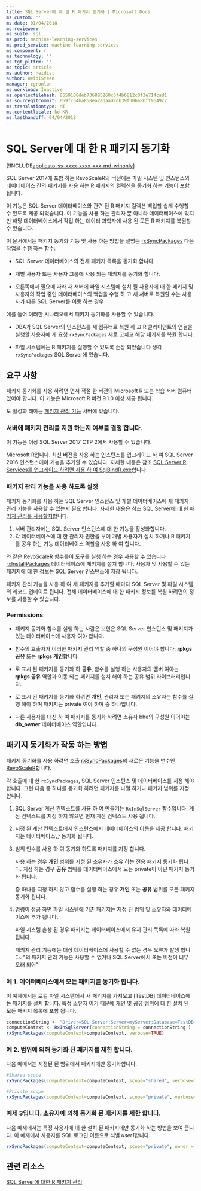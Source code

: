 ```yaml
---
title: SQL Server에 대 한 R 패키지 동기화 | Microsoft Docs
ms.custom: ''
ms.date: 01/04/2018
ms.reviewer: ''
ms.suite: sql
ms.prod: machine-learning-services
ms.prod_service: machine-learning-services
ms.component: r
ms.technology: ''
ms.tgt_pltfrm: ''
ms.topic: article
ms.author: heidist
author: HeidiSteen
manager: cgronlun
ms.workload: Inactive
ms.openlocfilehash: 8559100deb736885260c6f4b6812c8f3e714cad1
ms.sourcegitcommit: 059fc64ba858ea2adaad2db39f306a8bff9649c2
ms.translationtype: MT
ms.contentlocale: ko-KR
ms.lasthandoff: 04/04/2018
---
```

# <a name="r-package-synchronization-for-sql-server"></a>SQL Server에 대 한 R 패키지 동기화
[!INCLUDE[appliesto-ss-xxxx-xxxx-xxx-md-winonly](../../includes/appliesto-ss-xxxx-xxxx-xxx-md-winonly.md)]

SQL Server 2017에 포함 하는 RevoScaleR의 버전에는 파일 시스템 및 인스턴스와 데이터베이스 간의 패키지를 사용 하는 R 패키지의 컬렉션을 동기화 하는 기능이 포함 됩니다.

이 기능은 SQL Server 데이터베이스와 관련 된 R 패키지 컬렉션 백업할 쉽게 수행할 수 있도록 제공 되었습니다. 이 기능을 사용 하는 관리자 뿐 아니라 데이터베이스에 있지만 해당 데이터베이스에서 작업 하는 데이터 과학자에 사용 된 모든 R 패키지를 복원할 수 있습니다.

이 문서에서는 패키지 동기화 기능 및 사용 하는 방법을 설명는 [rxSyncPackages](https://docs.microsoft.com/machine-learning-server/r-reference/revoscaler/rxsyncpackages) 다음 작업을 수행 하는 함수:

+ SQL Server 데이터베이스의 전체 패키지 목록을 동기화 합니다.

+ 개별 사용자 또는 사용자 그룹에 사용 되는 패키지를 동기화 합니다.

+ 오른쪽에서 필요에 따라 새 서버에 파일 시스템에 설치 될 사용자에 대 한 패키지 및 사용자의 작업 중인 데이터베이스의 백업을 수행 하 고 새 서버로 복원할 수는 사용자가 다른 SQL Server를 이동 하는 경우

예를 들어 이러한 시나리오에서 패키지 동기화를 사용할 수 있습니다.

+ DBA가 SQL Server의 인스턴스를 새 컴퓨터로 복원 하 고 R 클라이언트의 연결을 실행할 사용자에 게 요청 `rxSyncPackages` 새로 고치고 해당 패키지를 복원 합니다.

+ 파일 시스템에는 R 패키지를 실행할 수 있도록 손상 되었습니다 생각 `rxSyncPackages` SQL Server에 있습니다.

## <a name="requirements"></a>요구 사항

패키지 동기화를 사용 하려면 먼저 적절 한 버전의 Microsoft R 또는 학습 서버 컴퓨터 있어야 합니다. 이 기능은 Microsoft R 버전 9.1.0 이상 제공 됩니다. 

도 활성화 해야는 [패키지 관리 기능](r-package-how-to-enable-or-disable.md) 서버에 있습니다.

### <a name="determine-whether-your-server-supports-package-management"></a>서버에 패키지 관리를 지원 하는지 여부를 결정 합니다.

이 기능은 이상 SQL Server 2017 CTP 2에서 사용할 수 있습니다.

Microsoft R입니다. 최신 버전을 사용 하는 인스턴스를 업그레이드 하 여 SQL Server 2016 인스턴스에이 기능을 추가할 수 있습니다. 자세한 내용은 참조 [SQL Server R Services를 업그레이드 하려면 사용 하 여 SqlBindR.exe](use-sqlbindr-exe-to-upgrade-an-instance-of-sql-server.md)합니다.

### <a name="enable-the-package-management-feature"></a>패키지 관리 기능을 사용 하도록 설정

패키지 동기화를 사용 하는 SQL Server 인스턴스 및 개별 데이터베이스에 새 패키지 관리 기능을 사용할 수 있는지 필요 합니다. 자세한 내용은 참조 [SQL Server에 대 한 패키지 관리를 사용할지](r-package-how-to-enable-or-disable.md)합니다.

1. 서버 관리자에는 SQL Server 인스턴스에 대 한 기능을 활성화합니다.
2. 각 데이터베이스에 대 한 관리자 권한을 부여 개별 사용자가 설치 하거나 R 패키지를 공유 하는 기능 데이터베이스 역할을 사용 하 여 합니다.

와 같은 RevoScaleR 함수를이 도구를 실행 하는 경우 사용할 수 있습니다 [rxInstallPackages](https://docs.microsoft.com/machine-learning-server/r-reference/revoscaler/rxinstallpackages) 데이터베이스에 패키지를 설치 합니다.  사용자 및 사용할 수 있는 패키지에 대 한 정보는 SQL Server 인스턴스에 저장 됩니다. 

패키지 관리 기능을 사용 하 여 새 패키지를 추가할 때마다 SQL Server 및 파일 시스템의 레코드 업데이트 됩니다. 전체 데이터베이스에 대 한 패키지 정보를 복원 하려면이 정보를 사용할 수 있습니다.

### <a name="permissions"></a>Permissions

+ 패키지 동기화 함수를 실행 하는 사람은 보안은 SQL Server 인스턴스 및 패키지가 있는 데이터베이스에 사용자 여야 합니다.

+ 함수의 호출자가 이러한 패키지 관리 역할 중 하나의 구성원 이어야 합니다: **rpkgs 공유** 또는 **rpkgs 개인**합니다.

+ 로 표시 된 패키지를 동기화 하 **공유**, 함수를 실행 하는 사용자의 멤버 여야는 **rpkgs 공유** 역할과 이동 되는 패키지를 설치 해야 하는 공유 범위 라이브러리입니다.

+ 로 표시 된 패키지를 동기화 하려면 **개인**, 관리자 또는 패키지의 소유자는 함수를 실행 해야 하며 패키지는 private 여야 하며 중 하나입니다.

+ 다른 사용자를 대신 하 여 패키지를 동기화 하려면 소유자 bhe의 구성원 이어야는 **db_owner** 데이터베이스 역할입니다.

## <a name="how-package-synchronization-works"></a>패키지 동기화가 작동 하는 방법

패키지 동기화를 사용 하려면 호출 [rxSyncPackages](https://docs.microsoft.com/r-server/r-reference/revoscaler/rxsyncpackages)의 새로운 기능을 변수인 [RevoScaleR](https://docs.microsoft.com/machine-learning-server/r-reference/revoscaler/revoscaler)합니다. 

각 호출에 대 한 `rxSyncPackages`, SQL Server 인스턴스 및 데이터베이스를 지정 해야 합니다. 그런 다음 중 하나를 동기화 하려면 패키지를 나열 하거나 패키지 범위를 지정 합니다.

1. SQL Server 계산 컨텍스트를 사용 하 여 만들기는 `RxInSqlServer` 함수입니다. 계산 컨텍스트를 지정 하지 않으면 현재 계산 컨텍스트 사용 됩니다.

2. 지정 된 계산 컨텍스트에서 인스턴스에서 데이터베이스의 이름을 제공 합니다. 패키지는 데이터베이스당 동기화 됩니다.

3. 범위 인수를 사용 하 여 동기화 하도록 패키지를 지정 합니다.

    사용 하는 경우 **개인** 범위를 지정 된 소유자가 소유 하는 전용 패키지 동기화 됩니다. 지정 하는 경우 **공유** 범위를 데이터베이스에서 모든 private이 아닌 패키지 동기화 됩니다. 
    
    중 하나를 지정 하지 않고 함수를 실행 하는 경우 **개인** 또는 **공유** 범위를 모든 패키지 동기화 됩니다.

4. 명령이 성공 하면 파일 시스템에 기존 패키지는 지정 된 범위 및 소유자와 데이터베이스에 추가 됩니다.

    파일 시스템 손상 된 경우 패키지는 데이터베이스에서 유지 관리 목록에 따라 복원 됩니다.

    패키지 관리 기능에는 대상 데이터베이스에 사용할 수 없는 경우 오류가 발생 합니다. "의 패키지 관리 기능은 사용할 수 없거나 SQL Server에서 또는 버전이 너무 오래 되어"

### <a name="example-1-synchronize-all-package-by-database"></a>예 1. 데이터베이스에서 모든 패키지를 동기화 합니다.

이 예제에서는 로컬 파일 시스템에서 새 패키지를 가져오고 [TestDB] 데이터베이스에는 패키지를 설치 합니다. 특정 소유자 이기 때문에 개인 및 공유 범위에 대 한 설치 된 모든 패키지 목록에 포함 됩니다.

```R
connectionString <- "Driver=SQL Server;Server=myServer;Database=TestDB;Trusted_Connection=True;"
computeContext <- RxInSqlServer(connectionString = connectionString )
rxSyncPackages(computeContext=computeContext, verbose=TRUE)
```

### <a name="example-2-restrict-synchronized-packages-by-scope"></a>예 2. 범위에 의해 동기화 된 패키지를 제한 합니다.

다음 예에서는 지정된 된 범위에서 패키지에만 동기화합니다.

```R
#Shared scope
rxSyncPackages(computeContext=computeContext, scope="shared", verbose=TRUE)

#Private scope
rxSyncPackages(computeContext=computeContext, scope="private", verbose=TRUE)
```

### <a name="example-3-restrict-synchronized-packages-by-owner"></a>예제 3입니다. 소유자에 의해 동기화 된 패키지를 제한 합니다.

다음 예제에서는 특정 사용자에 대 한 설치 된 패키지에만 동기화 하는 방법을 보여 줍니다. 이 예제에서 사용자를 SQL 로그인 이름으로 식별 *user1*합니다.

```R
rxSyncPackages(computeContext=computeContext, scope="private", owner = "user1", verbose=TRUE))
```

## <a name="related-resources"></a>관련 리소스

[SQL Server에 대한 R 패키지 관리](r-package-management-for-sql-server-r-services.md)
